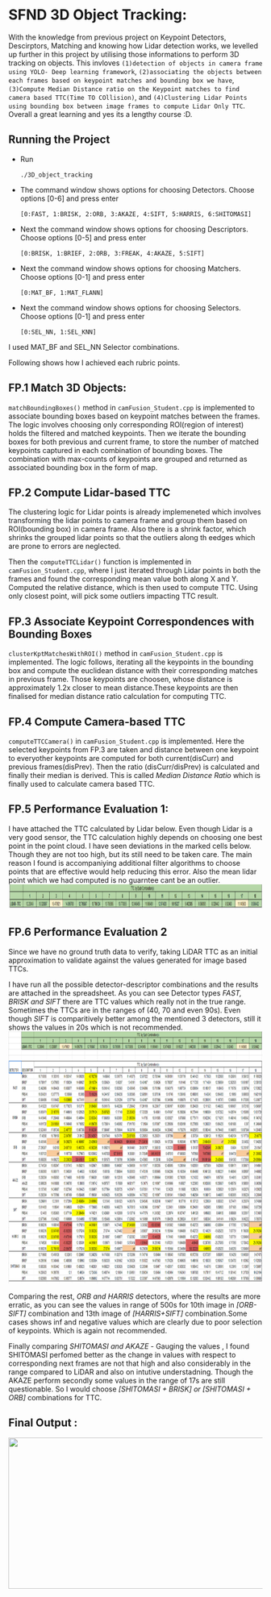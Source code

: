 # SFND 3D Object Tracking:

With the knowledge from previous project on Keypoint Detectors, Descirptors, Matching and knowing how Lidar detection works, we levelled up further
in this project by utilising those informations to perform 3D tracking on objects. This invloves `(1)detection of objects in camera frame using YOLO- Deep learning framework`, `(2)associating the objects between each frames based on keypoint matches and bounding box we have`, `(3)Compute Median Distance ratio on the Keypoint matches to find camera based
TTC(Time TO COllision)`, and `(4)Clustering Lidar Points using bounding box between image frames to compute Lidar Only TTC`. Overall a great learning and yes its a lengthy course :D.

## Running the Project
- Run
    ```
    ./3D_object_tracking
    ```
- The command window shows options for choosing Detectors. Choose options [0-6] and press enter
    ```
    [0:FAST, 1:BRISK, 2:ORB, 3:AKAZE, 4:SIFT, 5:HARRIS, 6:SHITOMASI]
    ```
- Next the command window shows options for choosing Descriptors. Choose options [0-5] and press enter
    ```
    [0:BRISK, 1:BRIEF, 2:ORB, 3:FREAK, 4:AKAZE, 5:SIFT]
    ```
- Next the command window shows options for choosing Matchers. Choose options [0-1] and press enter
    ```
    [0:MAT_BF, 1:MAT_FLANN]
    ```
- Next the command window shows options for choosing Selectors. Choose options [0-1] and press enter
    ```
    [0:SEL_NN, 1:SEL_KNN]
    ```

I used MAT_BF and SEL_NN Selector combinations.

Following shows how I achieved each rubric points.

## FP.1 Match 3D Objects:
`matchBoundingBoxes()` method in `camFusion_Student.cpp` is implemented to associate bounding boxes based on keypoint matches between the frames. The logic involves choosing
only corresponding ROI(region of interest) holds the filtered and matched keypoints. Then we iterate the bounding boxes for both previous and current frame, to store the
number of matched keypoints captured in each combination of bounding boxes. The combination with max-counts of keypoints are grouped and returned as associated bounding box
in the form of map.

## FP.2 Compute Lidar-based TTC

The clustering logic for Lidar points is already implemeneted which involves transforming the lidar points to camera frame and group them based on ROI(bounding box) in camera frame. Also there is a shrink factor, which shrinks the grouped lidar points so that the outliers along th eedges which are prone to errors are neglected.

Then the `computeTTCLidar()` function is implemented in `camFusion_Student.cpp`, where I just iterated through Lidar points in both the frames and found the corresponding mean
value both along X and Y. Computed the relative distance, which is then used to compute TTC. Using only closest point, will pick some outliers impacting TTC result.

## FP.3 Associate Keypoint Correspondences with Bounding Boxes
`clusterKptMatchesWithROI()` method in `camFusion_Student.cpp` is implemented. The logic follows, iterating all the keypoints in the bounding box and compute the euclidean distance with their corresponding matches in previous frame. Those keypoints are choosen, whose distance is approximately 1.2x closer to mean distance.These keypoints are then finalised for median distance ratio calculation for computing TTC.

## FP.4 Compute Camera-based TTC
`computeTTCCamera()` in `camFusion_Student.cpp` is implemented. Here the selected keypoints from FP.3 are taken and distance between one keypoint to everyother keypoints are computed for both current(disCurr) and previous frames(disPrev). Then the ratio (disCurr/disPrev) is calculated and finally their median is derived. This is called _Median Distance Ratio_ which is finally used  to calculate camera based TTC.


## FP.5 Performance Evaluation 1:

I have attached the TTC calculated by Lidar below. Even though Lidar is a very good sensor, the TTC calculation highly depends on choosing one best point in the point cloud.
I have seen deviations in the marked cells below. Though they are not too high, but its still need to be taken care. The main reason I found is accompaniying additional filter
algorithms to choose points that are effective would help reducing this error. Also the mean lidar point which we had computed is no guarntee cant be an outlier.
<img src="WriteupImages/LidarShot.PNG" width="1000" height="50" />

## FP.6 Performance Evaluation 2
Since we have no ground truth data to verify, taking LiDAR TTC as an initial approximation to validate against the values generated for image based TTCs.

I have run all the possible detector-descriptor combinations and the results are attached in the spreadsheet. As you can see Detector types _FAST, BRISK and SIFT_
there are TTC values which really not in the true range. Sometimes the TTCs are in the ranges of (40, 70 and even 90s). Even though _SIFT_ is comparitively better among the
mentioned 3 detectors, still it shows the values in 20s which is not recommended. 
<img src="WriteupImages/tableShot.PNG" width="1500" height="500" />


Comparing the rest, _ORB and HARRIS_ detectors, where the results are more erratic, as you can see the values in range of 500s for 10th image in _[ORB-SIFT]_ combination and
13th image of _[HARRIS+SIFT]_ combination.Some cases shows inf and negative values which are clearly due to poor selection of keypoints. Which is again not recommended.

Finally comparing _SHITOMASI and AKAZE_ - Gauging the values , I found SHITOMASI perfomed better as the change in values with respect to corresponding next frames are not 
that high and also considerably in the range compared to LiDAR and also on intutive understadning. Though the AKAZE perform secondly some values in the range of 17s are still
questionable. So I would choose *_[SHITOMASI + BRISK] or [SHITOMASI + ORB]_* combinations for TTC.


## Final Output :
<img src="WriteupImages/AnimatedGIFS.gif" width="1200" height="300" />

